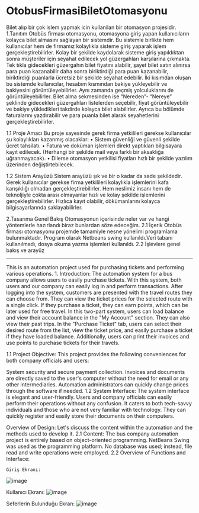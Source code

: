 # OtobusFirmasiBiletOtomasyonu
Bilet alıp bir çok islem yapmak icin kullanilan bir otomasyon projesidir.
1.Tanıtım
		Otobüs firması otomasyonu, otomasyona giriş yapan kullanıcıların kolayca bilet almasını sağlayan bir sistemdir. Bu sistemle birlikte hem kullanıcılar hem de firmamız kolaylıkla sisteme giriş yaparak işlem gerçekleştirebilirler. Kolay bir şekilde kaydolarak sisteme giriş yapıldıktan sonra müşteriler için seyahat edilecek yol güzergahları karşılarına çıkmakta. Tek tıkla gidecekleri güzergahın bilet fiyatını alabilir, şayet bilet satın alınırsa para puan kazanabilir daha sonra biriktirdiği para puan kazanabilir, biriktirdiği puanlarla ücretsiz bir şekilde seyahat edebilir. İki kısımdan oluşan bu sistemde kullanıcılar, hesabım kısmından bakiye yükleyebilir ve bakiyesini görüntüleyebilirler. Aynı zamanda geçmiş yolculuklarını de görüntüleyebilirler. Bilet alma sekmesinden ise “Nereden”- “Nereye” şeklinde gidecekleri güzergahları listelerden seçebilir, fiyat görüntüleyebilir ve bakiye yükledikleri takdirde kolayca bilet alabilirler. Ayrıca bu bölümde faturalarını yazdırabilir ve para puanla bilet alarak seyahetlerini gerçekleştirebilirler. 

1.1	Proje Amacı
Bu proje sayesinde gerek firma yetkilileri gerekse kullanıcılar şu kolaylıkları kazanmış olacaklar:
•	Sistem güvenliği ve güvenli şekilde ücret tahsilatı.
•	Fatura ve doküman işlemleri direkt yaptıkları bilgisayara kayıt edilecek. (Herhangi bir şekilde mail veya farklı bir aksaklığa uğranmayacak).
•	Dilerse otomasyon yetkilisi fiyatları hızlı bir şekilde yazılım üzerinden değiştirtebilecek.

1.2	Sistem Arayüzü
Sistem arayüzü şık ve bir o kadar da sade şekildedir. Gerek kullanıcılar gerekse firma yetkilileri kolaylıkla işlemlerini kafa karışıklığı olmadan gerçekleştirebilirler. Hem neslimiz insanı hem de teknoljiyle çokta arası olmayanlar hızlı ve kolay şekilde işlemlerini gerçekleştirebilirler. Hızlıca kayıt olabilir, dökümanlarını kolayca bilgisayarlarında  saklayabilirler.

2.Tasarıma Genel Bakış
	Otomasyonun içerisinde neler var ve hangi yöntemlerle hazırlandı biraz bunlardan söze edeceğim.
	2.1 İçerik 
	Otobüs firması otomasyonu projemde tamamiyle nesne yönelimi programlama bulunmaktadır. Program olarak Netbeans swing kullanıldı.Veri tabanı kullanılmadı, dosya okuma yazma işlemleri kullanıldı.
	2.2 İşlevlere genel bakış ve arayüz

---------------------------------------------------------------------------------------------------------------------------------------

This is an automation project used for purchasing tickets and performing various operations. 1. Introduction: The automation system for a bus company allows users to easily purchase tickets. With this system, both users and our company can easily log in and perform transactions. After logging into the system, customers are presented with the travel routes they can choose from. They can view the ticket prices for the selected route with a single click. If they purchase a ticket, they can earn points, which can be later used for free travel. In this two-part system, users can load balance and view their account balance in the "My Account" section. They can also view their past trips. In the "Purchase Ticket" tab, users can select their desired route from the list, view the ticket price, and easily purchase a ticket if they have loaded balance. Additionally, users can print their invoices and use points to purchase tickets for their travels.

1.1 Project Objective: This project provides the following conveniences for both company officials and users:

System security and secure payment collection.
Invoices and documents are directly saved to the user's computer without the need for email or any other intermediaries.
Automation administrators can quickly change prices through the software if needed.
1.2 System Interface: The system interface is elegant and user-friendly. Users and company officials can easily perform their operations without any confusion. It caters to both tech-savvy individuals and those who are not very familiar with technology. They can quickly register and easily store their documents on their computers.

Overview of Design: Let's discuss the content within the automation and the methods used to develop it.
2.1 Content: The bus company automation project is entirely based on object-oriented programming. NetBeans Swing was used as the programming platform. No database was used; instead, file read and write operations were employed.
2.2 Overview of Functions and Interface:


	Giriş Ekranı:
![image](https://user-images.githubusercontent.com/102474125/160286597-ccf93ceb-bd7b-41a9-9eb8-0b9d05433e6a.png)
  
  
  Kullanıcı Ekranı:
![image](https://user-images.githubusercontent.com/102474125/160286624-eb459f9c-f2f6-45a2-a182-722b8053e9f4.png)
  
  
  Seferlerin Bulunduğu Ekran:
![image](https://user-images.githubusercontent.com/102474125/160286651-d3a4ebcd-31ae-4b4c-ad0c-354e078db057.png)





